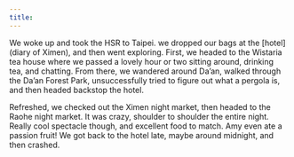 ```yaml
---
title:
---
```


We woke up and took the HSR to Taipei. we dropped our bags at the [hotel](diary of Ximen), and then went exploring. First, we headed to the Wistaria tea house where we passed a lovely hour or two sitting around, drinking tea, and chatting. From there, we wandered around Da’an, walked through the Da’an Forest Park,  unsuccessfully tried to figure out what a pergola is, and then headed backstop the hotel.

Refreshed, we checked out the Ximen night market, then headed to the Raohe night market. It was crazy, shoulder to shoulder the entire night. Really cool spectacle though, and excellent food to match. Amy even ate a passion fruit! We got back to the hotel late, maybe around midnight, and then crashed.